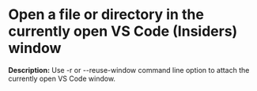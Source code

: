 # Open a file or directory in the currently open VS Code (Insiders) window

**Description:** Use -r or --reuse-window command line option to attach the currently open VS Code window.


